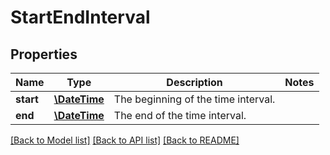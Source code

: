 # StartEndInterval

## Properties
Name | Type | Description | Notes
------------ | ------------- | ------------- | -------------
**start** | [**\DateTime**](\DateTime.md) | The beginning of the time interval. | 
**end** | [**\DateTime**](\DateTime.md) | The end of the time interval. | 

[[Back to Model list]](../../README.md#documentation-for-models) [[Back to API list]](../../README.md#documentation-for-api-endpoints) [[Back to README]](../../README.md)


